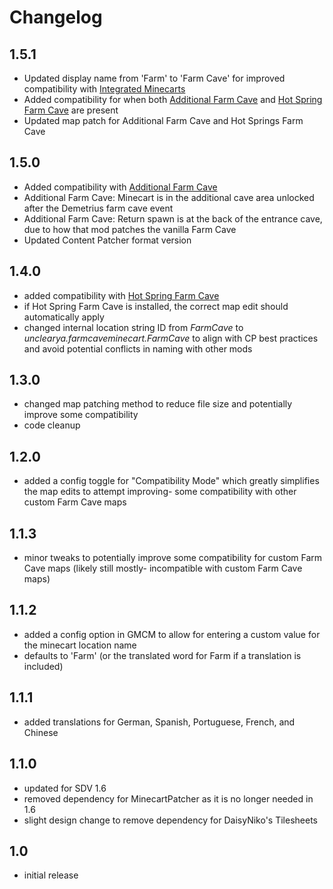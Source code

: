 # Changelog

## 1.5.1

-	Updated display name from 'Farm' to 'Farm Cave' for improved compatibility with [Integrated Minecarts](https://www.nexusmods.com/stardewvalley/mods/11881)
-	Added compatibility for when both [Additional Farm Cave](https://www.nexusmods.com/stardewvalley/mods/14109) and [Hot Spring Farm Cave](https://www.nexusmods.com/stardewvalley/mods/5849) are present
-	Updated map patch for Additional Farm Cave and Hot Springs Farm Cave

## 1.5.0

-	Added compatibility with [Additional Farm Cave](https://www.nexusmods.com/stardewvalley/mods/14109)
-	Additional Farm Cave: Minecart is in the additional cave area unlocked after the Demetrius farm cave event
-	Additional Farm Cave: Return spawn is at the back of the entrance cave, due to how that mod patches the vanilla Farm Cave
-	Updated Content Patcher format version

## 1.4.0

-	added compatibility with [Hot Spring Farm Cave](https://www.nexusmods.com/stardewvalley/mods/5849)
-	if Hot Spring Farm Cave is installed, the correct map edit should automatically apply
-	changed internal location string ID from *FarmCave* to *unclearya.farmcaveminecart.FarmCave* to align with CP best practices and avoid potential conflicts in naming with other mods

## 1.3.0

-   changed map patching method to reduce file size and potentially improve some compatibility
-   code cleanup

## 1.2.0

-   added a config toggle for "Compatibility Mode" which greatly simplifies the map edits to attempt improving- some compatibility with other custom Farm Cave maps

## 1.1.3

-   minor tweaks to potentially improve some compatibility for custom Farm Cave maps (likely still mostly- incompatible with custom Farm Cave maps)

## 1.1.2

-   added a config option in GMCM to allow for entering a custom value for the minecart location name
-   defaults to 'Farm' (or the translated word for Farm if a translation is included)

## 1.1.1

-   added translations for German, Spanish, Portuguese, French, and Chinese

## 1.1.0

-   updated for SDV 1.6
-   removed dependency for MinecartPatcher as it is no longer needed in 1.6
-   slight design change to remove dependency for DaisyNiko's Tilesheets

## 1.0

-   initial release
